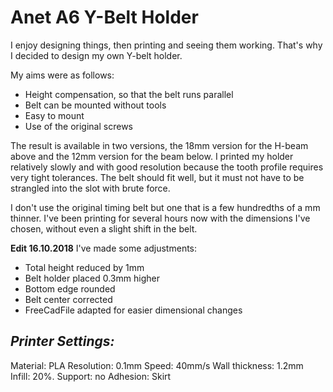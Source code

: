 Anet A6 Y-Belt Holder
=====================

I enjoy designing things, then printing and seeing them working. That's why I decided to design my own Y-belt holder.

My aims were as follows:
- Height compensation, so that the belt runs parallel
- Belt can be mounted without tools
- Easy to mount
- Use of the original screws

The result is available in two versions, the 18mm version for the H-beam above and the 12mm version for the beam below.
I printed my holder relatively slowly and with good resolution because the tooth profile requires very tight tolerances. The belt should fit well, but it must not have to be strangled into the slot with brute force.

I don't use the original timing belt but one that is a few hundredths of a mm thinner. I've been printing for several hours now with the dimensions I've chosen, without even a slight shift in the belt.

__Edit 16.10.2018__
I've made some adjustments:
- Total height reduced by 1mm
- Belt holder placed 0.3mm higher
- Bottom edge rounded
- Belt center corrected
- FreeCadFile adapted for easier dimensional changes

_Printer Settings:_
-------------------
Material: PLA
Resolution: 0.1mm
Speed: 40mm/s
Wall thickness: 1.2mm
Infill: 20%.
Support: no
Adhesion: Skirt